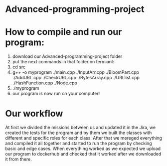 # Advanced-programming-project

# How to compile and run our program:

1. download our Advanced-programming-project folder
2. put the next commands in that folder on termianl:
3. cd src
4. g++ -o myprogram ./main.cpp ./InputArr.cpp ./BloomPart.cpp ./AddURL.cpp ./CheckURL.cpp ./BytesArray.cpp ./URLlist.cpp ./HashFunction.cpp ./Node.cpp
5. ./myprogram
6. our program is now run on your computer!



# Our workflow

At first we divided the missions between us and updated it in the Jira, we created the tests for the program and by them we built the classes with different and specific roles for each class. After that we mereged everything and compiled it all together and started to run the program by checking basic and edge cases. When everything worked as we expected we upload our program to dockerhub and checked that it worked after we downloaded it from there.
